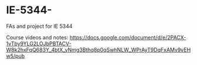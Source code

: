 # IE-5344-
FAs and project for IE 5344

Course videos and notes:
https://docs.google.com/document/d/e/2PACX-1vTby9YLG2LOJbPBTACV-W8k2hxFqQ683Y_4btX_yNmg3Bthq8p0qSwhNLW_WPrAyT9DqFxAMv9vEHw5/pub
